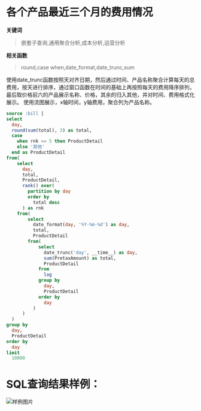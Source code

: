 # 各个产品最近三个月的费用情况
**关键词**
> 嵌套子查询,通用聚合分析,成本分析,运营分析

**相关函数**
> round,case when,date_format,date_trunc,sum

使用date_trunc函数按照天对齐日期，然后通过时间、产品名称聚合计算每天的总费用，按天进行排序，通过窗口函数在时间的基础上再按照每天的费用降序排列，最后取价格前六的产品展示名称、价格，其余的归入其他，并对时间、费用格式化展示。
使用流图展示，x轴时间，y轴费用，聚合列为产品名称。


```SQL
source :bill |
select
  day,
  round(sum(total), 3) as total,
  case
    when rnk <= 5 then ProductDetail
    else '其他'
  end as ProductDetail
from(
    select
      day,
      total,
      ProductDetail,
      rank() over(
        partition by day
        order by
          total desc
      ) as rnk
    from(
        select
          date_format(day, '%Y-%m-%d') as day,
          total,
          ProductDetail
        from(
            select
              date_trunc('day', __time__) as day,
              sum(PretaxAmount) as total,
              ProductDetail
            from
              log
            group by
              day,
              ProductDetail
            order by
              day
          )
      )
  )
group by
  day,
  ProductDetail
order by
  day
limit
  10000
```

# SQL查询结果样例：

![样例图片](http://slsconsole.oss-cn-hangzhou.aliyuncs.com/sql_sample/%E5%90%84%E4%BA%A7%E5%93%81%E6%9C%80%E8%BF%91%E4%B8%89%E4%B8%AA%E6%9C%88%E8%B4%B9%E7%94%A81585103669.png)
